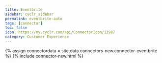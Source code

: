```yaml
---
title: Eventbrite
sidebar: cyclr_sidebar
permalink: eventbrite-auto
tags: [connector]
toc: false
icon: https://my.cyclr.com/api/ConnectorIcon/13987
category: Customer Experience
---
```

{% assign connectordata = site.data.connectors-new.connector-eventbrite %}
{% include connector-new.html %}	